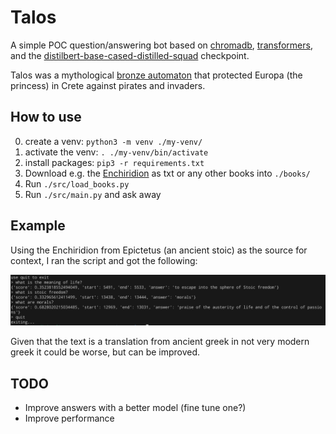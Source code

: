 # Talos

A simple POC question/answering bot based on [chromadb](https://www.trychroma.com/), [transformers](https://huggingface.co/docs/transformers/index), and the [distilbert-base-cased-distilled-squad](https://huggingface.co/distilbert-base-cased-distilled-squad) checkpoint.

Talos was a mythological [bronze automaton](https://en.wikipedia.org/wiki/Talos) that protected Europa (the princess) in Crete against pirates and invaders.

## How to use
0) create a venv: `python3 -m venv ./my-venv/`
1) activate the venv: `. ./my-venv/bin/activate`
2) install packages: `pip3 -r requirements.txt`
3) Download e.g. the [Enchiridion](https://www.gutenberg.org/ebooks/45109) as txt or any other books into `./books/`
4) Run `./src/load_books.py`
5) Run `./src/main.py` and ask away

## Example

Using the Enchiridion from Epictetus (an ancient stoic) as the source for context, I ran the script and got the following:

![The model answering the question of the meaning of life as being escaping into the sphere of stoic freedom, that freedom is morals, and that morals is to praise the austerity of life and of the control of passions](./images/meaning_of_life.png)

Given that the text is a translation from ancient greek in not very modern greek it could be worse, but can be improved.

## TODO

- Improve answers with a better model (fine tune one?)
- Improve performance
